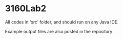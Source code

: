 # 3160Lab2

All codes in 'src' folder, and should run on any Java IDE.

Example output files are also posted in the repository
